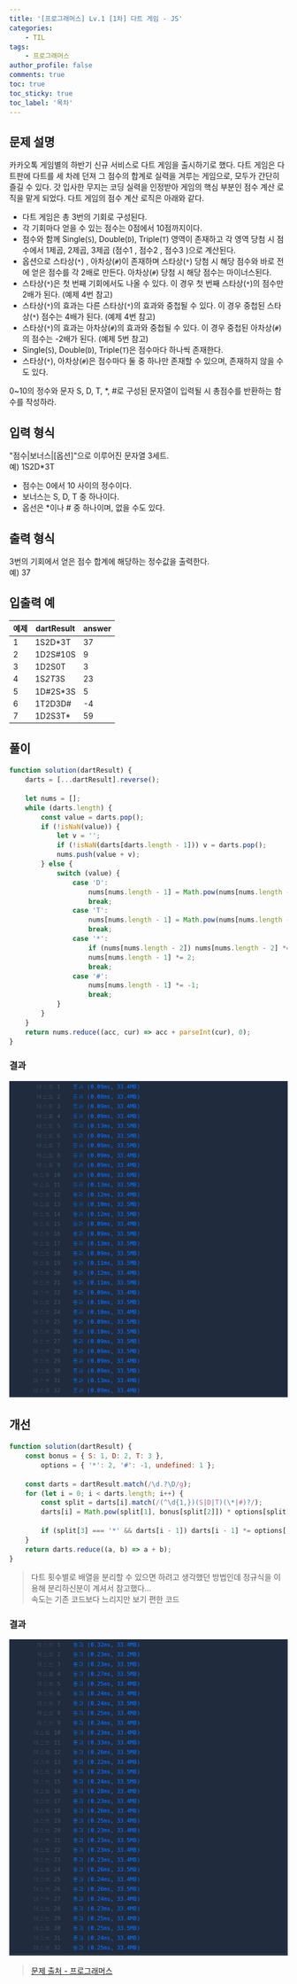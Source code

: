 ```yaml
---
title: '[프로그래머스] Lv.1 [1차] 다트 게임 - JS'
categories:
    - TIL
tags:
    - 프로그래머스
author_profile: false
comments: true
toc: true
toc_sticky: true
toc_label: '목차'
---
```


## 문제 설명

카카오톡 게임별의 하반기 신규 서비스로 다트 게임을 출시하기로 했다. 다트 게임은 다트판에 다트를 세 차례 던져 그 점수의 합계로 실력을 겨루는 게임으로, 모두가 간단히 즐길 수 있다.
갓 입사한 무지는 코딩 실력을 인정받아 게임의 핵심 부분인 점수 계산 로직을 맡게 되었다. 다트 게임의 점수 계산 로직은 아래와 같다.

-   다트 게임은 총 3번의 기회로 구성된다.
-   각 기회마다 얻을 수 있는 점수는 0점에서 10점까지이다.
-   점수와 함께 Single(`S`), Double(`D`), Triple(`T`) 영역이 존재하고 각 영역 당첨 시 점수에서 1제곱, 2제곱, 3제곱 (점수1 , 점수2 , 점수3 )으로 계산된다.
-   옵션으로 스타상(`*`) , 아차상(`#`)이 존재하며 스타상(`*`) 당첨 시 해당 점수와 바로 전에 얻은 점수를 각 2배로 만든다. 아차상(`#`) 당첨 시 해당 점수는 마이너스된다.
-   스타상(`*`)은 첫 번째 기회에서도 나올 수 있다. 이 경우 첫 번째 스타상(`*`)의 점수만 2배가 된다. (예제 4번 참고)
-   스타상(`*`)의 효과는 다른 스타상(`*`)의 효과와 중첩될 수 있다. 이 경우 중첩된 스타상(`*`) 점수는 4배가 된다. (예제 4번 참고)
-   스타상(`*`)의 효과는 아차상(`#`)의 효과와 중첩될 수 있다. 이 경우 중첩된 아차상(`#`)의 점수는 -2배가 된다. (예제 5번 참고)
-   Single(`S`), Double(`D`), Triple(`T`)은 점수마다 하나씩 존재한다.
-   스타상(`*`), 아차상(`#`)은 점수마다 둘 중 하나만 존재할 수 있으며, 존재하지 않을 수도 있다.

0~10의 정수와 문자 S, D, T, \*, #로 구성된 문자열이 입력될 시 총점수를 반환하는 함수를 작성하라.

## 입력 형식

"점수|보너스|[옵션]"으로 이루어진 문자열 3세트.  
예) 1S2D\*3T

-   점수는 0에서 10 사이의 정수이다.
-   보너스는 S, D, T 중 하나이다.
-   옵선은 \*이나 # 중 하나이며, 없을 수도 있다.

## 출력 형식

3번의 기회에서 얻은 점수 합계에 해당하는 정수값을 출력한다.  
예) 37

## 입출력 예

| 예제 | dartResult | answer |
| ---- | ---------- | ------ |
| 1    | 1S2D\*3T   | 37     |
| 2    | 1D2S#10S   | 9      |
| 3    | 1D2S0T     | 3      |
| 4    | 1S*2T*3S   | 23     |
| 5    | 1D#2S\*3S  | 5      |
| 6    | 1T2D3D#    | -4     |
| 7    | 1D2S3T\*   | 59     |

## 풀이

```javascript
function solution(dartResult) {
    darts = [...dartResult].reverse();

    let nums = [];
    while (darts.length) {
        const value = darts.pop();
        if (!isNaN(value)) {
            let v = '';
            if (!isNaN(darts[darts.length - 1])) v = darts.pop();
            nums.push(value + v);
        } else {
            switch (value) {
                case 'D':
                    nums[nums.length - 1] = Math.pow(nums[nums.length - 1], 2);
                    break;
                case 'T':
                    nums[nums.length - 1] = Math.pow(nums[nums.length - 1], 3);
                    break;
                case '*':
                    if (nums[nums.length - 2]) nums[nums.length - 2] *= 2;
                    nums[nums.length - 1] *= 2;
                    break;
                case '#':
                    nums[nums.length - 1] *= -1;
                    break;
            }
        }
    }
    return nums.reduce((acc, cur) => acc + parseInt(cur), 0);
}
```

### 결과

![result1](/assets/images/2023/09/07/algorithm-60-result1.png)

## 개선

```javascript
function solution(dartResult) {
    const bonus = { S: 1, D: 2, T: 3 },
        options = { '*': 2, '#': -1, undefined: 1 };

    const darts = dartResult.match(/\d.?\D/g);
    for (let i = 0; i < darts.length; i++) {
        const split = darts[i].match(/(^\d{1,})(S|D|T)(\*|#)?/);
        darts[i] = Math.pow(split[1], bonus[split[2]]) * options[split[3]];

        if (split[3] === '*' && darts[i - 1]) darts[i - 1] *= options['*'];
    }
    return darts.reduce((a, b) => a + b);
}
```

> 다트 횟수별로 배열을 분리할 수 있으면 하려고 생각했던 방법인데 정규식을 이용해 분리하신분이 계셔서 참고했다...  
> 속도는 기존 코드보다 느리지만 보기 편한 코드

### 결과

![result2](/assets/images/2023/09/07/algorithm-60-result2.png)

> [문제 출처 - 프로그래머스](https://school.programmers.co.kr/learn/courses/30/lessons/17682)
